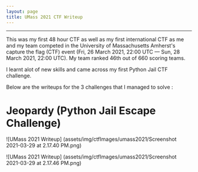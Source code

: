 ```yaml
---
layout: page
title: UMass 2021 CTF Writeup
---
```

<hr/>

This was my first 48 hour CTF as well as my first international CTF as me and my team competed in the University of Massachusetts Amherst's capture the flag (CTF) event (Fri, 26 March 2021, 22:00 UTC — Sun, 28 March 2021, 22:00 UTC). My team ranked 46th out of 660 scoring teams.

I learnt alot of new skills and came across my first Python Jail CTF challenge.

Below are the writeups for the 3 challenges that I managed to solve :

# Jeopardy (Python Jail Escape Challenge)

![UMass 2021 Writeup] (assets/img/ctfImages/umass2021/Screenshot 2021-03-29 at 2.17.40 PM.png)

![UMass 2021 Writeup] (assets/img/ctfImages/umass2021/Screenshot 2021-03-29 at 2.17.46 PM.png)



